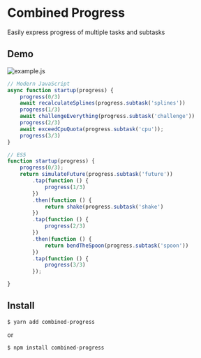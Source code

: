# Combined Progress
Easily express progress of multiple tasks and subtasks

## Demo

![example.js](https://cloud.githubusercontent.com/assets/4330357/25316696/bf270d68-2874-11e7-9d75-37f1b4520302.gif)

```js
// Modern JavaScript
async function startup(progress) {
	progress(0/3)
	await recalculateSplines(progress.subtask('splines'))
	progress(1/3)
	await challengeEverything(progress.subtask('challenge'))
	progress(2/3)
	await exceedCpuQuota(progress.subtask('cpu'));
	progress(3/3)
}

// ES5
function startup(progress) {
	progress(0/3);
	return simulateFuture(progress.subtask('future'))
		.tap(function () {
			progress(1/3)
		})
		.then(function () {
			return shake(progress.subtask('shake')
		})
		.tap(function () {
			progress(2/3)
		})
		.then(function () {
			return bendTheSpoon(progress.subtask('spoon'))
		})
		.tap(function () {
			progress(3/3)
		});

}
```

## Install
```
$ yarn add combined-progress
```
or
```
$ npm install combined-progress
```